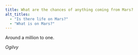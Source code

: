 ```yaml
---
title: What are the chances of anything coming from Mars?
alt_titles:
  - "Is there life on Mars?"
  - "What is on Mars?"
---
```


Around a million to one.

<cite>Ogilvy</cite>
